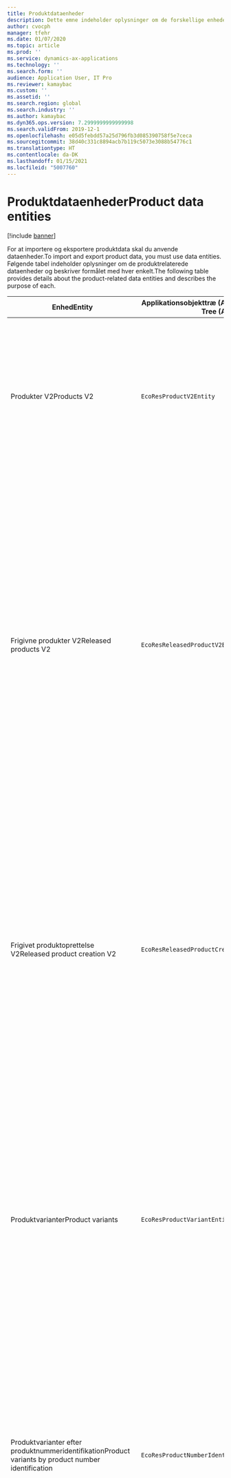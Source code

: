 ```yaml
---
title: Produktdataenheder
description: Dette emne indeholder oplysninger om de forskellige enheder, der kan bruges til at importere og eksportere produktdata.
author: cvocph
manager: tfehr
ms.date: 01/07/2020
ms.topic: article
ms.prod: ''
ms.service: dynamics-ax-applications
ms.technology: ''
ms.search.form: ''
audience: Application User, IT Pro
ms.reviewer: kamaybac
ms.custom: ''
ms.assetid: ''
ms.search.region: global
ms.search.industry: ''
ms.author: kamaybac
ms.dyn365.ops.version: 7.2999999999999998
ms.search.validFrom: 2019-12-1
ms.openlocfilehash: e05d5febdd57a25d796fb3d085390758f5e7ceca
ms.sourcegitcommit: 38d40c331c8894acb7b119c5073e3088b54776c1
ms.translationtype: HT
ms.contentlocale: da-DK
ms.lasthandoff: 01/15/2021
ms.locfileid: "5007760"
---
```

# <a name="product-data-entities"></a><span data-ttu-id="a392f-103">Produktdataenheder</span><span class="sxs-lookup"><span data-stu-id="a392f-103">Product data entities</span></span>

[!include [banner](../includes/banner.md)]

<span data-ttu-id="a392f-104">For at importere og eksportere produktdata skal du anvende dataenheder.</span><span class="sxs-lookup"><span data-stu-id="a392f-104">To import and export product data, you must use data entities.</span></span> <span data-ttu-id="a392f-105">Følgende tabel indeholder oplysninger om de produktrelaterede dataenheder og beskriver formålet med hver enkelt.</span><span class="sxs-lookup"><span data-stu-id="a392f-105">The following table provides details about the product-related data entities and describes the purpose of each.</span></span>

| <span data-ttu-id="a392f-106">Enhed</span><span class="sxs-lookup"><span data-stu-id="a392f-106">Entity</span></span> | <span data-ttu-id="a392f-107">Applikationsobjekttræ (AOT) navn (type)</span><span class="sxs-lookup"><span data-stu-id="a392f-107">Application Object Tree (AOT) name (type)</span></span> | <span data-ttu-id="a392f-108">Notater</span><span class="sxs-lookup"><span data-stu-id="a392f-108">Notes</span></span> |
|--------|-------------------------------------------|-------|
| <span data-ttu-id="a392f-109">Produkter V2</span><span class="sxs-lookup"><span data-stu-id="a392f-109">Products V2</span></span> | `EcoResProductV2Entity` | <span data-ttu-id="a392f-110">Denne enhed bruges til at importere og eksportere delte produkter, specifikke produkter og produktmastere.</span><span class="sxs-lookup"><span data-stu-id="a392f-110">This entity is used to import and export shared products-distinct products and product masters.</span></span> <span data-ttu-id="a392f-111">Det giver mulighed for opdateringer.</span><span class="sxs-lookup"><span data-stu-id="a392f-111">It allows for updates.</span></span> <span data-ttu-id="a392f-112">Den understøtter ikke sætbaserede SQL-handlinger.</span><span class="sxs-lookup"><span data-stu-id="a392f-112">It doesn't support set-based SQL operations.</span></span> <span data-ttu-id="a392f-113">Det er aktiveret for Open Data Protocol (OData).</span><span class="sxs-lookup"><span data-stu-id="a392f-113">It's enabled for Open Data Protocol (OData).</span></span> |
| <span data-ttu-id="a392f-114">Frigivne produkter V2</span><span class="sxs-lookup"><span data-stu-id="a392f-114">Released products V2</span></span> | `EcoResReleasedProductV2Entity` | <span data-ttu-id="a392f-115">Denne enhed bruges til at importere og eksportere udgivne produkter, specifikke produkter og produktmastere.</span><span class="sxs-lookup"><span data-stu-id="a392f-115">This entity is used to import and export released products-distinct products and product masters.</span></span> <span data-ttu-id="a392f-116">Det giver mulighed for opdateringer.</span><span class="sxs-lookup"><span data-stu-id="a392f-116">It allows for updates.</span></span> <span data-ttu-id="a392f-117">Det kræver, at det delte produkt allerede er oprettet.</span><span class="sxs-lookup"><span data-stu-id="a392f-117">It requires that the shared product already be created.</span></span> <span data-ttu-id="a392f-118">Når et nyt frigivet produkt importeres, sker der en frigivelse af det delte produkt.</span><span class="sxs-lookup"><span data-stu-id="a392f-118">When a new released product is imported, a release of the shared product occurs.</span></span> <span data-ttu-id="a392f-119">Der er også separate enheder, der kan bruges til at importere og eksportere frigivne produktmastere og frigivne specifikke varianter.</span><span class="sxs-lookup"><span data-stu-id="a392f-119">There are also separate entities that can be used to import and export released product masters and released distinct variants.</span></span> <span data-ttu-id="a392f-120">Denne enhed understøtter ikke sætbaserede SQL-handlinger eller slettehandlinger.</span><span class="sxs-lookup"><span data-stu-id="a392f-120">This entity doesn't support set-based SQL operations or delete operations.</span></span> <span data-ttu-id="a392f-121">Det er aktiveret for OData.</span><span class="sxs-lookup"><span data-stu-id="a392f-121">It's enabled for OData.</span></span> |
| <span data-ttu-id="a392f-122">Frigivet produktoprettelse V2</span><span class="sxs-lookup"><span data-stu-id="a392f-122">Released product creation V2</span></span> | `EcoResReleasedProductCreationV2Entity` | <span data-ttu-id="a392f-123">Denne enhed bruges til at importere delte produkter og frigivne produkter i ét trin.</span><span class="sxs-lookup"><span data-stu-id="a392f-123">This entity is used to import shared products and released products in one step.</span></span> <span data-ttu-id="a392f-124">Selvom det understøtter eksport, anbefales denne brug ikke, da formålet med enheden er produktoprettelse.</span><span class="sxs-lookup"><span data-stu-id="a392f-124">Although it supports exports, that use isn't recommended, because the purpose of the entity is product creation.</span></span> <span data-ttu-id="a392f-125">Det understøtter ikke opdateringer.</span><span class="sxs-lookup"><span data-stu-id="a392f-125">It doesn't support updates.</span></span> <span data-ttu-id="a392f-126">Det understøtter et begrænset sæt felter (felter, der er tilgængelige i dialogboksen produktoprettelse).</span><span class="sxs-lookup"><span data-stu-id="a392f-126">It supports a limited set of fields (fields that are available in the product creation dialog box).</span></span> <span data-ttu-id="a392f-127">Den understøtter ikke sætbaserede SQL-handlinger.</span><span class="sxs-lookup"><span data-stu-id="a392f-127">It doesn't support set-based SQL operations.</span></span> <span data-ttu-id="a392f-128">Det er ikke afsløret gennem OData.</span><span class="sxs-lookup"><span data-stu-id="a392f-128">It isn't exposed through OData.</span></span> |
| <span data-ttu-id="a392f-129">Produktvarianter</span><span class="sxs-lookup"><span data-stu-id="a392f-129">Product variants</span></span> | `EcoResProductVariantEntity` | <span data-ttu-id="a392f-130">Denne enhed bruges til at importere og eksportere delte produktvarianter.</span><span class="sxs-lookup"><span data-stu-id="a392f-130">This entity is used to import and export shared product variants.</span></span> <span data-ttu-id="a392f-131">Det giver mulighed for opdateringer.</span><span class="sxs-lookup"><span data-stu-id="a392f-131">It allows for updates.</span></span> <span data-ttu-id="a392f-132">Det kræver, at dimensionsværdierne allerede er oprettet.</span><span class="sxs-lookup"><span data-stu-id="a392f-132">It requires that dimension values already be created.</span></span> <span data-ttu-id="a392f-133">Integrationsnøglen er produktmaster plus produktdimensioner.</span><span class="sxs-lookup"><span data-stu-id="a392f-133">The integration key is the product master plus product dimensions.</span></span> <span data-ttu-id="a392f-134">Denne enhed understøtter ikke sætbaserede SQL-handlinger.</span><span class="sxs-lookup"><span data-stu-id="a392f-134">This entity doesn't support set-based SQL operations.</span></span> <span data-ttu-id="a392f-135">Det er aktiveret for OData.</span><span class="sxs-lookup"><span data-stu-id="a392f-135">It's enabled for OData.</span></span> <span data-ttu-id="a392f-136">Den understøtter slettehandlinger.</span><span class="sxs-lookup"><span data-stu-id="a392f-136">It supports delete operations.</span></span> <span data-ttu-id="a392f-137">Den kan ikke udvides ved at tilføje nye produktdimensioner.</span><span class="sxs-lookup"><span data-stu-id="a392f-137">It can't be extended through the addition of new product dimensions.</span></span> |
| <span data-ttu-id="a392f-138">Produktvarianter efter produktnummeridentifikation</span><span class="sxs-lookup"><span data-stu-id="a392f-138">Product variants by product number identification</span></span> | `EcoResProductNumberIdentifiedProductVariantEntity` | <span data-ttu-id="a392f-139">Denne enhed bruges til at importere og eksportere delte produktvarianter.</span><span class="sxs-lookup"><span data-stu-id="a392f-139">This entity is used to import and export shared product variants.</span></span> <span data-ttu-id="a392f-140">Det giver mulighed for opdateringer.</span><span class="sxs-lookup"><span data-stu-id="a392f-140">It allows for updates.</span></span> <span data-ttu-id="a392f-141">Det kræver, at dimensionsværdierne allerede er oprettet.</span><span class="sxs-lookup"><span data-stu-id="a392f-141">It requires that dimension values already be created.</span></span> <span data-ttu-id="a392f-142">Integrationsnøglen er produktnummeret (hvorimod integrationsnøglen for enheden **Produktvarianter** er produktmaster plus produktdimensioner).</span><span class="sxs-lookup"><span data-stu-id="a392f-142">The integration key is the product number (whereas the integration key for the **Product variants** entity is the product master plus product dimensions).</span></span> |
| <span data-ttu-id="a392f-143">Frigivne produktvarianter</span><span class="sxs-lookup"><span data-stu-id="a392f-143">Released product variants</span></span> | `EcoResReleasedProductVariantEntity` | <span data-ttu-id="a392f-144">Denne enhed bruges til at importere og eksportere udgivne produktvarianter.</span><span class="sxs-lookup"><span data-stu-id="a392f-144">This entity is used to import and export released product variants.</span></span> <span data-ttu-id="a392f-145">Det giver mulighed for opdateringer.</span><span class="sxs-lookup"><span data-stu-id="a392f-145">It allows for updates.</span></span> <span data-ttu-id="a392f-146">Det kræver, at delte produktvarianter allerede er oprettet.</span><span class="sxs-lookup"><span data-stu-id="a392f-146">It requires that shared product variants already be created.</span></span> <span data-ttu-id="a392f-147">Når en ny frigivet produktvariant importeres, sker der en frigivelse af den delte produktvariant.</span><span class="sxs-lookup"><span data-stu-id="a392f-147">When a new released product variant is imported, a release of the shared product variant occurs.</span></span> <span data-ttu-id="a392f-148">Denne enhed understøtter ikke sætbaserede SQL-handlinger.</span><span class="sxs-lookup"><span data-stu-id="a392f-148">This entity doesn't support set-based SQL operations.</span></span> <span data-ttu-id="a392f-149">Det er aktiveret for OData.</span><span class="sxs-lookup"><span data-stu-id="a392f-149">It's enabled for OData.</span></span> <span data-ttu-id="a392f-150">Selvom den understøtter slettehandlinger, forårsager denne brug i øjeblikket databeskadigelse på grund af en fejl i den aktuelle platform.</span><span class="sxs-lookup"><span data-stu-id="a392f-150">Although it supports delete operations, that use currently causes data corruption because of a bug in the current platform.</span></span> <span data-ttu-id="a392f-151">Denne enhed kan ikke udvides ved at tilføje nye produktdimensioner.</span><span class="sxs-lookup"><span data-stu-id="a392f-151">This entity can't be extended through the addition of new product dimensions.</span></span> |
| <span data-ttu-id="a392f-152">Frigivne produktvarianter efter produktnummeridentifikation</span><span class="sxs-lookup"><span data-stu-id="a392f-152">Released product variants by product number identification</span></span> | `EcoResProductNumberIdentifiedReleasedProductVariantEntity` | <span data-ttu-id="a392f-153">Denne enhed ligner enheden **Frigivne produktvarianter**, men integrationsnøglen er produktnummeret fremfor produktmasteren plus produktdimensionerne.</span><span class="sxs-lookup"><span data-stu-id="a392f-153">This entity resembles the **Released product variants** entity, but the integration key is the product number instead of the product master plus product dimensions.</span></span> <span data-ttu-id="a392f-154">Den kan udvides ved at tilføje nye produktdimensioner.</span><span class="sxs-lookup"><span data-stu-id="a392f-154">It can be extended through the addition of new product dimensions.</span></span> |
| <span data-ttu-id="a392f-155">Salgbare frigivne produkter</span><span class="sxs-lookup"><span data-stu-id="a392f-155">Sellable released products</span></span> | `EcoResSellableReleasedProductEntity` | <span data-ttu-id="a392f-156">Denne enhed bruges kun til at eksportere salgbare produkter.</span><span class="sxs-lookup"><span data-stu-id="a392f-156">This entity is used to export only sellable products.</span></span> <span data-ttu-id="a392f-157">Salgbare produkter er produkter med de oplysninger, der er påkrævet for at kunne bruges på en salgsordre.</span><span class="sxs-lookup"><span data-stu-id="a392f-157">Sellable products are products that have the information that they require in order to be used in a sales order.</span></span> <span data-ttu-id="a392f-158">De samme regler gælder, når et produkt valideres ved brug af funktionen **Valider** på siden **Frigivet produkter**.</span><span class="sxs-lookup"><span data-stu-id="a392f-158">The same rules apply when a product is validated by using the **Validate** function on the **Released products** page.</span></span> |
| <span data-ttu-id="a392f-159">Frigivne specifikke produkter V2</span><span class="sxs-lookup"><span data-stu-id="a392f-159">Released Distinct products V2</span></span> | `EcoResDistinctProductV2Entity` | <span data-ttu-id="a392f-160">Denne enhed bruges kun til at eksportere specifikke produkter.</span><span class="sxs-lookup"><span data-stu-id="a392f-160">This entity is used to export distinct products.</span></span> <span data-ttu-id="a392f-161">De pågældende specifikke produkter kan være produkter, undertypeprodukter og produktvarianter.</span><span class="sxs-lookup"><span data-stu-id="a392f-161">Those distinct products can be products, subtype products, and product variants.</span></span> |
| <span data-ttu-id="a392f-162">Frigivne produktmastere V2</span><span class="sxs-lookup"><span data-stu-id="a392f-162">Released products masters V2</span></span> | `EcoResProductMasterV2Entity` | <span data-ttu-id="a392f-163">Denne enhed bruges til at importere og eksportere produktmastere.</span><span class="sxs-lookup"><span data-stu-id="a392f-163">This entity is used to import and export product masters.</span></span> <span data-ttu-id="a392f-164">Den er ikke aktiveret til datastyring.</span><span class="sxs-lookup"><span data-stu-id="a392f-164">It isn't enabled for data management.</span></span> |
| <span data-ttu-id="a392f-165">Vare - stregkode</span><span class="sxs-lookup"><span data-stu-id="a392f-165">Item - barcode</span></span> | `EcoResProductBarcodeEntityV3` | <span data-ttu-id="a392f-166">Denne enhed bruges kun til at eksportere produkter og stregkoder.</span><span class="sxs-lookup"><span data-stu-id="a392f-166">This entity is used to export products and bar codes.</span></span> <span data-ttu-id="a392f-167">Denne enhed tillader ikke registrering af ændringer, opdateringer eller sletninger.</span><span class="sxs-lookup"><span data-stu-id="a392f-167">This entity doesn't allow change tracking, updates, or deletes.</span></span> <span data-ttu-id="a392f-168">Hvis du vil bruge registrering af ændringer, opdateringer eller sletninger på stregkoder, skal du bruge enheden **Vare - tilknytning af stregkode**.</span><span class="sxs-lookup"><span data-stu-id="a392f-168">To use change tracking, updates, or deletes on barcodes, use the **Item - barcode association** entity.</span></span> |
| <span data-ttu-id="a392f-169">Vare-stregkodetilknytning</span><span class="sxs-lookup"><span data-stu-id="a392f-169">Item - barcode association</span></span> | `EcoResProductBarcodeAssociationEntity` | <span data-ttu-id="a392f-170">Denne enhed bruges kun til at eksportere produkter og stregkoder.</span><span class="sxs-lookup"><span data-stu-id="a392f-170">This entity is used to export products and bar codes.</span></span> <span data-ttu-id="a392f-171">Den tillader registrering af ændringer, opdateringer og sletninger.</span><span class="sxs-lookup"><span data-stu-id="a392f-171">It allows change tracking, updates, and deletes.</span></span> <span data-ttu-id="a392f-172">Hvis du vil bruge enheden, skal *Vare - forbedringer af stregkode* aktiveres i [funktionsstyring](../../fin-ops-core/fin-ops/get-started/feature-management/feature-management-overview.md).</span><span class="sxs-lookup"><span data-stu-id="a392f-172">To use the entity, the feature *Item - barcode improvements* must be enabled in [feature management](../../fin-ops-core/fin-ops/get-started/feature-management/feature-management-overview.md).</span></span> <span data-ttu-id="a392f-173">Dens enhedsnøgle er `AssociationID`, hvilket opretter tilknytningen mellem stregkoden og produktet.</span><span class="sxs-lookup"><span data-stu-id="a392f-173">Its entity key is `AssociationID`, which creates the association between the barcode and the product.</span></span> <span data-ttu-id="a392f-174">Hvis du vil tilføje understøttelse af denne nøgle, udfyldes tabellen `InventitemBarcodeAssociation` med eksisterende stregkodedata, når du aktiverer funktionen.</span><span class="sxs-lookup"><span data-stu-id="a392f-174">To add support for this key, the table `InventitemBarcodeAssociation` will be populated for existing item barcode data when you turn on the feature.</span></span> <span data-ttu-id="a392f-175">Tabellen udfyldes ved hjælp af et batchjob, og hvis stregkodetabellen har et stort antal poster, kan det tage længere tid at køre batchjobbet.</span><span class="sxs-lookup"><span data-stu-id="a392f-175">The table is populated using a batch job and if your barcode table has a large number of records, it could take significant time to run the batch job.</span></span> <span data-ttu-id="a392f-176">Det anbefales derfor, at du planlægger at aktivere funktionen (og dermed køre batchjobbet) på et tidspunkt, der passer til din forretningsplan.</span><span class="sxs-lookup"><span data-stu-id="a392f-176">Therefore, we recommend that you plan to enable the feature (and therefore run the batch job) at a time that fits your business schedule.</span></span> |
| <span data-ttu-id="a392f-177">Tilstande for produktlivscyklus</span><span class="sxs-lookup"><span data-stu-id="a392f-177">Product lifecycle states</span></span> | `EcoResProductLifecycleSateEntity` | <span data-ttu-id="a392f-178">Denne enhed bruges til at importere og eksportere de forskellige produktlivscyklustilstande, der kan tildeles et produkt.</span><span class="sxs-lookup"><span data-stu-id="a392f-178">This entity is used to import and export the different product lifecycle states that can be assigned to a product.</span></span> |

> [!NOTE]
> <span data-ttu-id="a392f-179">Du kan kun bruge dataenheden **Frigivne produkter V2** til at importere produkter til systemet, hvis det delte produkt allerede er oprettet.</span><span class="sxs-lookup"><span data-stu-id="a392f-179">You can use the **Released Products V2** data entity to import products into the system only if the shared product has already been created.</span></span> <span data-ttu-id="a392f-180">Ellers skal du, for at importere produkter til systemet, bruge dataenheden **Produktoprettelse**.</span><span class="sxs-lookup"><span data-stu-id="a392f-180">Otherwise, to import products into the system, you must use the **Product creation** data entity.</span></span>
